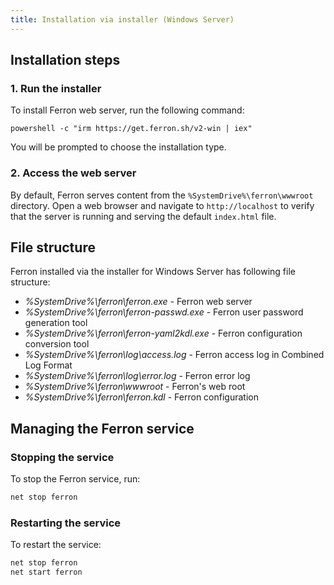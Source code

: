 ```yaml
---
title: Installation via installer (Windows Server)
---
```


## Installation steps

### 1. Run the installer

To install Ferron web server, run the following command:

```batch
powershell -c "irm https://get.ferron.sh/v2-win | iex"
```

You will be prompted to choose the installation type.

### 2. Access the web server

By default, Ferron serves content from the `%SystemDrive%\ferron\wwwroot` directory. Open a web browser and navigate to `http://localhost` to verify that the server is running and serving the default `index.html` file.

## File structure

Ferron installed via the installer for Windows Server has following file structure:

- _%SystemDrive%\ferron\ferron.exe_ - Ferron web server
- _%SystemDrive%\ferron\ferron-passwd.exe_ - Ferron user password generation tool
- _%SystemDrive%\ferron\ferron-yaml2kdl.exe_ - Ferron configuration conversion tool
- _%SystemDrive%\ferron\log\access.log_ - Ferron access log in Combined Log Format
- _%SystemDrive%\ferron\log\error.log_ - Ferron error log
- _%SystemDrive%\ferron\wwwroot_ - Ferron's web root
- _%SystemDrive%\ferron\ferron.kdl_ - Ferron configuration

## Managing the Ferron service

### Stopping the service

To stop the Ferron service, run:

```sh
net stop ferron
```

### Restarting the service

To restart the service:

```sh
net stop ferron
net start ferron
```
